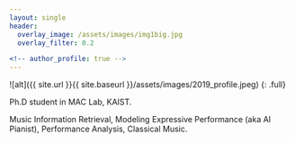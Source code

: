 ```yaml
---
layout: single
header: 
  overlay_image: /assets/images/img1big.jpg
  overlay_filter: 0.2

<!-- author_profile: true -->
---
```


![alt]({{ site.url }}{{ site.baseurl }}/assets/images/2019_profile.jpeg)
{: .full}

Ph.D student in MAC Lab, KAIST.

Music Information Retrieval, Modeling Expressive Performance (aka AI Pianist), Performance Analysis, Classical Music.